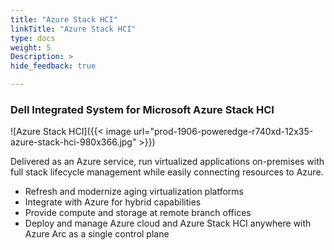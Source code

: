 ```yaml
---
title: "Azure Stack HCI"
linkTitle: "Azure Stack HCI"
type: docs
weight: 5
Description: >
hide_feedback: true

---
```


### Dell Integrated System for Microsoft Azure Stack HCI

![Azure Stack HCI]({{< image url="prod-1906-poweredge-r740xd-12x35-azure-stack-hci-980x366.jpg" >}})

Delivered as an Azure service, run virtualized applications on-premises with full stack lifecycle management while easily connecting resources to Azure.

* Refresh and modernize aging virtualization platforms
* Integrate with Azure for hybrid capabilities
* Provide compute and storage at remote branch offices
* Deploy and manage Azure cloud and Azure Stack HCI anywhere with Azure Arc as a single control plane
